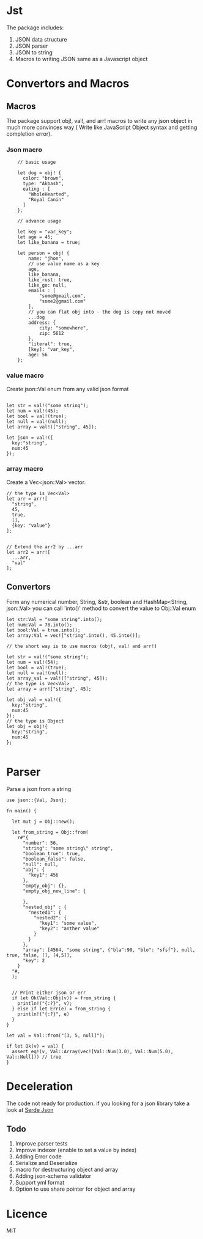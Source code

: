 # Jst

The package includes:

1. JSON data structure
2. JSON parser
3. JSON to string
4. Macros to writing JSON same as a Javascript object

# Convertors and Macros

## Macros

The package support obj!, val!, and arr! macros to write any json object in much more convinces way ( Write like JavaScript Object syntax and getting completion error).

### Json macro

```
    // basic usage

    let dog = obj! {
      color: "brown",
      type: "Akbash",
      eating : [
        "WholeHearted",
        "Royal Canin"
      ]
    };

    // advance usage

    let key = "var_key";
    let age = 45;
    let like_banana = true;

    let person = obj! {
        name: "jhon",
        // use value name as a key
        age,
        like_banana,
        like_rust: true,
        like_go: null,
        emails : [
            "some@gmail.com",
            "some2@gmail.com"
        ],
        // you can flat obj into - the dog is copy not moved
        ...dog
        address: {
            city: "somewhere",
            zip: 5612
        },
        "literal": true,
        [key]: "var_key",
        age: 56
    };
```

### value macro

Create json::Val enum from any valid json format

```

let str = val!("some string");
let num = val!(45);
let bool = val!(true);
let null = val!(null);
let array = val!(["string", 45]);

let json = val!({
  key:"string",
  num:45
});

```

### array macro

Create a Vec\<json::Val\> vector.

```
// the type is Vec<Val>
let arr = arr![
  "string",
  45,
  true,
  [],
  {key: "value"}
];


// Extend the arr2 by ...arr
let arr2 = arr![
  ...arr,
  "val"
];

```

## Convertors

Form any numerical number, String, &str, boolean and HashMap<String, json::Val> you can call 'into()' method to convert the value to Obj::Val enum

```
let str:Val = "some string".into();
let num:Val = 78.into();
let bool:Val = true.into();
let array:Val = vec!["string".into(), 45.into()];

// the short way is to use macros (obj!, val! and arr!)

let str = val!("some string");
let num = val!(54);
let bool = val!(true);
let null = val!(null);
let array_val = val!(["string", 45]);
// the type is Vec<Val>
let array = arr!["string", 45];

let obj_val = val!({
  key:"string",
  num:45
});
// the type is Object
let obj = obj!{
  key:"string",
  num:45
};


```

# Parser

Parse a json from a string

```
use json::{Val, Json};

fn main() {

  let mut j = Obj::new();

  let from_string = Obj::from(
    r#"{
      "number": 56,
      "string": "some string\" string",
      "boolean_true": true,
      "boolean_false": false,
      "null": null,
      "obj": {
        "key1": 456
      },
      "empty_obj": {},
      "empty_obj_new_line": {

      },
      "nested_obj" : {
        "nested1": {
          "nested2": {
            "key1": "some value",
            "key2": "anther value"
          }
        }
      },
      "array": [4564, "some string", {"bla":90, "blo": "sfsf"}, null, true, false, [], [4,5]],
      "key": 2
    }
  "#,
  );


  // Print either json or err
  if let Ok(Val::Obj(v)) = from_string {
    println!("{:?}", v);
  } else if let Err(e) = from_string {
    println!("{:?}", e)
  }
}
```

```
let val = Val::from("[3, 5, null]");

if let Ok(v) = val) {
  assert_eq!(v, Val::Array(vec![Val::Num(3.0), Val::Num(5.0), Val::Null])) // true
}
```

# Deceleration

The code not ready for production. if you looking for a json library take a look at [Serde Json](https://github.com/serde-rs/json)

## Todo

1. Improve parser tests
2. Improve indexer (enable to set a value by index)
3. Adding Error code
4. Serialize and Deserialize
5. macro for destructuring object and array
6. Adding json-schema validator
7. Support yml format
8. Option to use share pointer for object and array

# Licence

MIT
